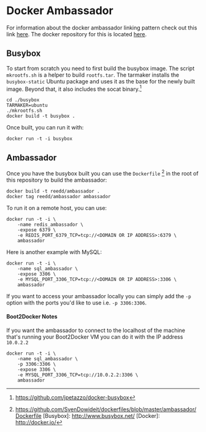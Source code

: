 # Docker Ambassador

For information about the docker ambassador linking pattern
check out this link [here](https://docs.docker.com/articles/ambassador_pattern_linking).
The docker repository for this is located [here](https://registry.hub.docker.com/u/reedd/ambassador/).

## Busybox

To start from scratch you need to first build the busybox image.
The script `mkrootfs.sh` is a helper to build `rootfs.tar`. The
tarmaker installs the `busybox-static` Ubuntu package and uses
it as the base for the newly built image. Beyond that, it also
includes the socat binary.[^1]

```
cd ./busybox
TARMAKER=ubuntu
./mkrootfs.sh
docker build -t busybox .
```

Once built, you can run it with:

```
docker run -t -i busybox
```

## Ambassador

Once you have the busybox built you can use the `Dockerfile` [^2] in the root
of this repository to build the ambassador:

```
docker build -t reedd/ambassador .
docker tag reedd/ambassador ambassador
```

To run it on a remote host, you can use:

```
docker run -t -i \
    -name redis_ambassador \
    -expose 6379 \
    -e REDIS_PORT_6379_TCP=tcp://<DOMAIN OR IP ADDRESS>:6379 \
    ambassador
```

Here is another example with MySQL:


```
docker run -t -i \
    -name sql_ambassador \
    -expose 3306 \
    -e MYSQL_PORT_3306_TCP=tcp://<DOMAIN OR IP ADDRESS>:3306 \
    ambassador
```

If you want to access your ambassador locally you can simply add the `-p` option with the ports you'd like to use i.e. `-p 3306:3306`.

#### Boot2Docker Notes

If you want the ambassador to connect to the localhost of the machine that's running your Boot2Docker VM you can do it with the IP address `10.0.2.2`

```
docker run -t -i \
    -name sql_ambassador \
    -p 3306:3306 \
    -expose 3306 \
    -e MYSQL_PORT_3306_TCP=tcp://10.0.2.2:3306 \
    ambassador
```

[^1]: https://github.com/jpetazzo/docker-busybox
[^2]: https://github.com/SvenDowideit/dockerfiles/blob/master/ambassador/Dockerfile
[Busybox]: http://www.busybox.net/
[Docker]: http://docker.io/